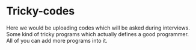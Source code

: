 # Tricky-codes
Here we would be uploading codes which will be asked during interviews. Some kind of tricky programs which actually defines a good programmer. All of you can add more programs into it. 
